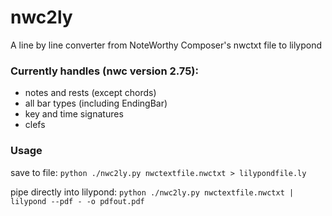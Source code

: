 # nwc2ly
A line by line converter from NoteWorthy Composer's nwctxt file to lilypond

### Currently handles (nwc version 2.75):
* notes and rests (except chords)
* all bar types (including EndingBar)
* key and time signatures
* clefs

### Usage
save to file:
`python ./nwc2ly.py nwctextfile.nwctxt > lilypondfile.ly`

pipe directly into lilypond:
`python ./nwc2ly.py nwctextfile.nwctxt | lilypond --pdf - -o pdfout.pdf`
